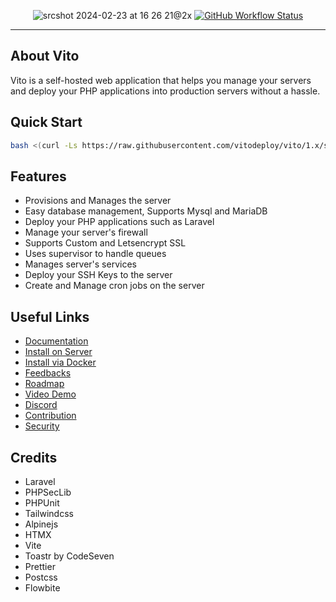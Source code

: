 
<p align="center">
    <img alt="srcshot 2024-02-23 at 16 26 21@2x" src="https://github.com/vitodeploy/vito/assets/61919774/9b3ae8fe-996a-4e10-b42e-74097f8e5512" alt="VitoDeploy>
    <p align="center">
        <a href="https://github.com/vitodeploy/vito/actions"><img alt="GitHub Workflow Status" src="https://github.com/vitodeploy/vito/workflows/tests/badge.svg"></a>
    </p>
</p>

------
## About Vito

Vito is a self-hosted web application that helps you manage your servers and deploy your PHP applications into production servers without a hassle.

## Quick Start

```sh
bash <(curl -Ls https://raw.githubusercontent.com/vitodeploy/vito/1.x/scripts/install.sh)
```

## Features

- Provisions and Manages the server
- Easy database management, Supports Mysql and MariaDB
- Deploy your PHP applications such as Laravel
- Manage your server's firewall
- Supports Custom and Letsencrypt SSL
- Uses supervisor to handle queues
- Manages server's services
- Deploy your SSH Keys to the server
- Create and Manage cron jobs on the server

## Useful Links

- [Documentation](https://vitodeploy.com)
- [Install on Server](https://vitodeploy.com/introduction/installation.html#install-on-vps-recommended)
- [Install via Docker](https://vitodeploy.com/introduction/installation.html#install-via-docker)
- [Feedbacks](https://vitodeploy.featurebase.app)
- [Roadmap](https://vitodeploy.featurebase.app/roadmap)
- [Video Demo](https://youtu.be/rLRHIyEfON8)
- [Discord](https://discord.gg/dcUWA5DV)
- [Contribution](/CONTRIBUTING.md)
- [Security](/SECURITY.md)

## Credits

- Laravel
- PHPSecLib
- PHPUnit
- Tailwindcss
- Alpinejs
- HTMX
- Vite
- Toastr by CodeSeven
- Prettier
- Postcss
- Flowbite
